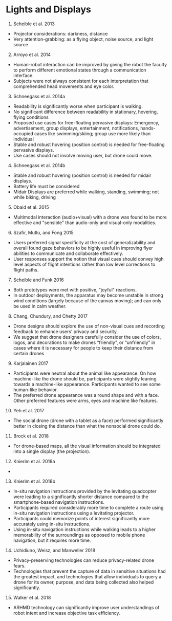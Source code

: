 # Lights and Displays

1. Scheible et al. 2013
- Projector considerations: darkness, distance
- Very attention-grabbing: as a flying object, noise source, and light source

2. Arroyo et al. 2014
- Human-robot interaction can be improved by giving the robot the faculty to perform different emotional states through a communication interface.
- Subjects were not always consistent for each interpretation that comprehended head movements and eye color.

3. Schneegass et al. 2014a
- Readability is significantly worse when participant is walking.
- No significant difference between readability in stationary, hovering, flying conditions
- Proposed use cases for free-floating pervasive displays: Emergency, advertisement, group displays, entertainment, notifications, hands-occupied cases like swimming/skiing; group use more likely than individual
- Stable and robust hovering (position control) is needed for free-floating pervasive displays.
- Use cases should not involve moving user, but drone could move.

4. Schneegass et al. 2014b
- Stable and robust hovering (position control) is needed for midair displays.
- Battery life must be considered
- Midair Displays are preferred while walking, standing, swimming; not while biking, driving

5. Obaid et al. 2015
- Multimodal interaction (audio+visual) with a drone was found to be more effective and "sensible" than audio-only and visual-only modalities.

6. Szafir, Mutlu, and Fong 2015
- Users preferred signal specificity at the cost of generalizability and overall found gaze behaviors to be highly useful in improving flyer abilities to communicate and collaborate effectively.
- User responses support the notion that visual cues should convey high level aspects of flight intentions rather than low level corrections to flight paths.

7. Scheible and Funk 2016
- Both prototypes were met with positive, "joyful" reactions.
- In outdoor deployments, the apparatus may become unstable in strong wind conditions (largely because of the canvas moving); and can only be used in calm weather.

8. Chang, Chundury, and Chetty 2017
- Drone designs should explore the use of non-visual cues and recording feedback to enhance users’ privacy and security.
- We suggest that drone designers carefully consider the use of colors, logos, and decorations to make drones “friendly”, or “unfriendly” in cases where it is necessary for people to keep their distance from certain drones

9. Karjalainen 2017
- Participants were neutral about the animal like appearance. On how machine-like the drone should be, participants were slightly leaning towards a machine-like appearance. Participants wanted to see some human-like behavior.
- The preferred drone appearance was a round shape and with a face. Other preferred features were arms, eyes and machine like features.

10. Yeh et al. 2017
- The social drone (drone with a tablet as a face) performed significantly better in closing the distance than what the nonsocial drone could do.

11. Brock et al. 2018
- For drone-based maps, all the visual information should be integrated into a single display (the projection).

12. Knierim et al. 2018a
-

13. Knierim et al. 2018b
- In-situ navigation instructions provided by the levitating quadcopter were leading to a significantly shorter distance compared to the smartphone-based navigation instructions.
- Participants required considerably more time to complete a route using in-situ navigation instructions using a levitating projector.
- Participants could memorize points of interest significantly more accurately using in-situ instructions.
- Using in-situ navigation instructions while walking leads to a higher memorability of the surroundings as opposed to mobile phone navigation, but it requires more time.

14. Uchidiuno, Weisz, and Manweller 2018
- Privacy-preserving technologies can reduce privacy-related drone fears.
- Technologies that prevent the capture of data in sensitive situations had the greatest impact, and technologies that allow individuals to query a drone for its owner, purpose, and data being collected also helped significantly.

15. Walker et al. 2018
- ARHMD technology can significantly improve user understandings of robot intent and increase objective task efficiency.
